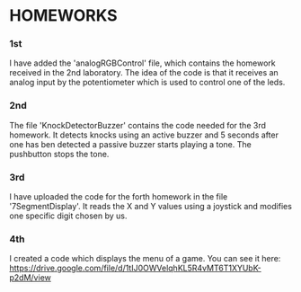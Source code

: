 # HOMEWORKS

### 1st 
I have added the 'analogRGBControl' file, which contains the homework received in the 2nd laboratory. The idea of the code is that it receives an analog input by the potentiometer which is used to control one of the leds.

### 2nd
The file 'KnockDetectorBuzzer' contains the code needed for the 3rd homework. It detects knocks using an active buzzer and 5 seconds after one has ben detected a passive buzzer starts playing a tone. The pushbutton stops the tone.

### 3rd 
I have uploaded the code for the forth homework in the file '7SegmentDisplay'. It reads the X and Y values using a joystick and modifies one specific digit chosen by us.

### 4th
I created a code which displays the menu of a game. You can see it here: https://drive.google.com/file/d/1tIJ0OWVelqhKL5R4vMT6T1XYUbK-p2dM/view
